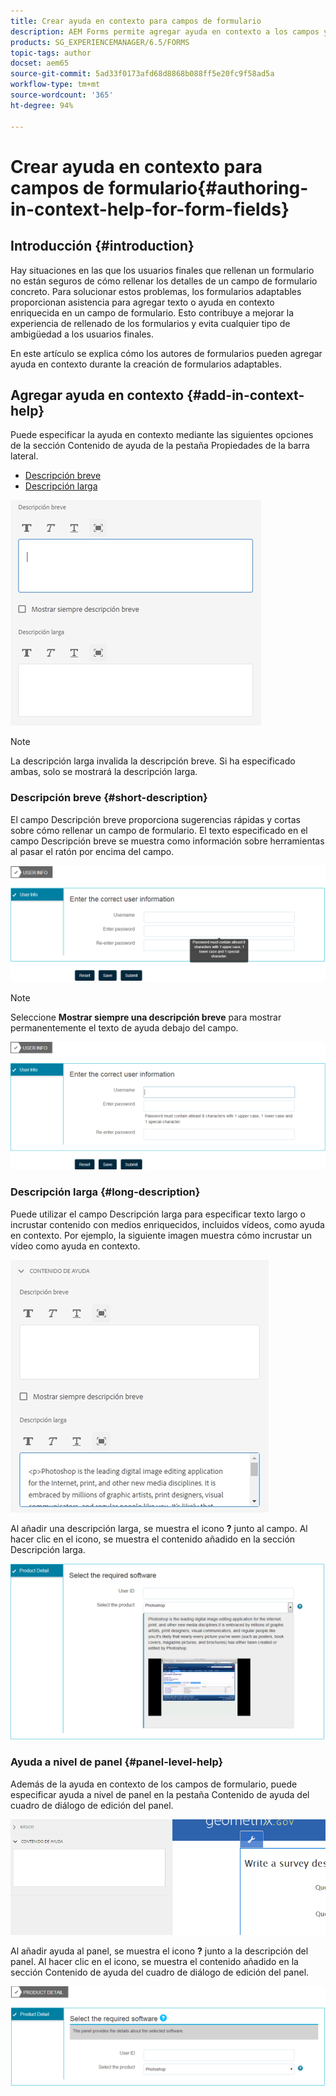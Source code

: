 ```yaml
---
title: Crear ayuda en contexto para campos de formulario
description: AEM Forms permite agregar ayuda en contexto a los campos y paneles de los formularios adaptables, como texto o medios enriquecidos, incluidos vídeos.
products: SG_EXPERIENCEMANAGER/6.5/FORMS
topic-tags: author
docset: aem65
source-git-commit: 5ad33f0173afd68d8868b088ff5e20fc9f58ad5a
workflow-type: tm+mt
source-wordcount: '365'
ht-degree: 94%

---
```



# Crear ayuda en contexto para campos de formulario{#authoring-in-context-help-for-form-fields}

## Introducción {#introduction}

Hay situaciones en las que los usuarios finales que rellenan un formulario no están seguros de cómo rellenar los detalles de un campo de formulario concreto. Para solucionar estos problemas, los formularios adaptables proporcionan asistencia para agregar texto o ayuda en contexto enriquecida en un campo de formulario. Esto contribuye a mejorar la experiencia de rellenado de los formularios y evita cualquier tipo de ambigüedad a los usuarios finales.

En este artículo se explica cómo los autores de formularios pueden agregar ayuda en contexto durante la creación de formularios adaptables.

## Agregar ayuda en contexto {#add-in-context-help}

Puede especificar la ayuda en contexto mediante las siguientes opciones de la sección Contenido de ayuda de la pestaña Propiedades de la barra lateral.

* [Descripción breve](authoring-in-field-help.md#p-short-description-p)
* [Descripción larga](authoring-in-field-help.md#p-long-description-p)

![Ayuda en contexto para campos de formulario](assets/descriptions.png)

>[!NOTE]
>
>La descripción larga invalida la descripción breve. Si ha especificado ambas, solo se mostrará la descripción larga.

### Descripción breve {#short-description}

El campo Descripción breve proporciona sugerencias rápidas y cortas sobre cómo rellenar un campo de formulario. El texto especificado en el campo Descripción breve se muestra como información sobre herramientas al pasar el ratón por encima del campo.

![Descripción breve para agregar ayuda en contexto para los campos de formulario](assets/tooltip.png)

>[!NOTE]
>
>Seleccione **Mostrar siempre una descripción breve** para mostrar permanentemente el texto de ayuda debajo del campo.

![Ayuda breve permanente en contexto debajo del campo](assets/short1.png)

### Descripción larga {#long-description}

Puede utilizar el campo Descripción larga para especificar texto largo o incrustar contenido con medios enriquecidos, incluidos vídeos, como ayuda en contexto. Por ejemplo, la siguiente imagen muestra cómo incrustar un vídeo como ayuda en contexto.

![Adición de medios enriquecidos como ayuda en contexto para campos de formulario](assets/long-descriptions.png)

Al añadir una descripción larga, se muestra el icono **?** junto al campo. Al hacer clic en el icono, se muestra el contenido añadido en la sección Descripción larga.

![Ejemplo de ayuda en contexto con medios enriquecidos](assets/photoshop.png)

### Ayuda a nivel de panel {#panel-level-help}

Además de la ayuda en contexto de los campos de formulario, puede especificar ayuda a nivel de panel en la pestaña Contenido de ayuda del cuadro de diálogo de edición del panel.

![Adición de ayuda en contexto para el panel de un formulario](assets/panel-level-help.png)

Al añadir ayuda al panel, se muestra el icono **?** junto a la descripción del panel. Al hacer clic en el icono, se muestra el contenido añadido en la sección Contenido de ayuda del cuadro de diálogo de edición del panel.

![Ejemplo de ayuda en contexto a nivel del panel de formulario](assets/photoshop-1.png)

